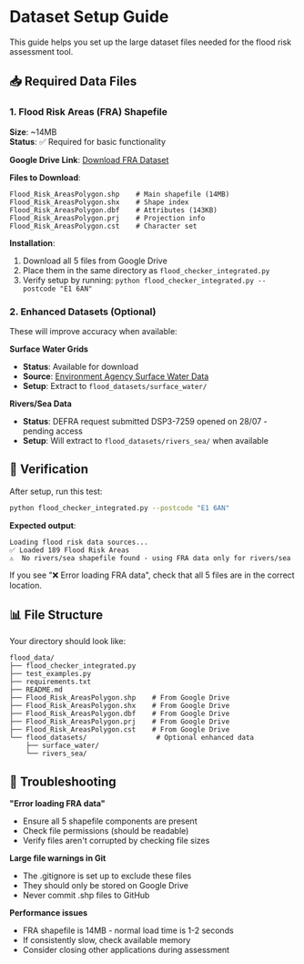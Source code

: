 # Dataset Setup Guide

This guide helps you set up the large dataset files needed for the flood risk assessment tool.

## 📥 Required Data Files

### 1. Flood Risk Areas (FRA) Shapefile
**Size**: ~14MB  
**Status**: ✅ Required for basic functionality

**Google Drive Link**: [Download FRA Dataset](https://drive.google.com/drive/folders/1SMldMWv6_s7J6p_up8iFxWOtWa2YlDro)

**Files to Download**:
```
Flood_Risk_AreasPolygon.shp    # Main shapefile (14MB)
Flood_Risk_AreasPolygon.shx    # Shape index
Flood_Risk_AreasPolygon.dbf    # Attributes (143KB)  
Flood_Risk_AreasPolygon.prj    # Projection info
Flood_Risk_AreasPolygon.cst    # Character set
```

**Installation**:
1. Download all 5 files from Google Drive
2. Place them in the same directory as `flood_checker_integrated.py`
3. Verify setup by running: `python flood_checker_integrated.py --postcode "E1 6AN"`

### 2. Enhanced Datasets (Optional)

These will improve accuracy when available:

**Surface Water Grids**
- **Status**: Available for download
- **Source**: [Environment Agency Surface Water Data](https://www.data.gov.uk/dataset/bad20199-6d39-4aad-8564-26a46778fd94)
- **Setup**: Extract to `flood_datasets/surface_water/`

**Rivers/Sea Data**  
- **Status**: DEFRA request submitted DSP3-7259 opened on 28/07 - pending access
- **Setup**: Will extract to `flood_datasets/rivers_sea/` when available

## 🔧 Verification

After setup, run this test:

```bash
python flood_checker_integrated.py --postcode "E1 6AN"
```

**Expected output**:
```
Loading flood risk data sources...
✅ Loaded 189 Flood Risk Areas
⚠️  No rivers/sea shapefile found - using FRA data only for rivers/sea
```

If you see "❌ Error loading FRA data", check that all 5 files are in the correct location.

## 📊 File Structure

Your directory should look like:
```
flood_data/
├── flood_checker_integrated.py
├── test_examples.py  
├── requirements.txt
├── README.md
├── Flood_Risk_AreasPolygon.shp    # From Google Drive
├── Flood_Risk_AreasPolygon.shx    # From Google Drive
├── Flood_Risk_AreasPolygon.dbf    # From Google Drive
├── Flood_Risk_AreasPolygon.prj    # From Google Drive
├── Flood_Risk_AreasPolygon.cst    # From Google Drive
└── flood_datasets/                 # Optional enhanced data
    ├── surface_water/
    └── rivers_sea/
```

## 🚨 Troubleshooting

**"Error loading FRA data"**
- Ensure all 5 shapefile components are present
- Check file permissions (should be readable)
- Verify files aren't corrupted by checking file sizes

**Large file warnings in Git**
- The .gitignore is set up to exclude these files
- They should only be stored on Google Drive
- Never commit .shp files to GitHub

**Performance issues**  
- FRA shapefile is 14MB - normal load time is 1-2 seconds
- If consistently slow, check available memory
- Consider closing other applications during assessment 